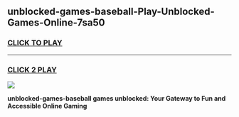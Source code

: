 
## unblocked-games-baseball-Play-Unblocked-Games-Online-7sa50
<h3>
<a href="https://premium76.site?title=unblocked-games-baseball&ref=24A">CLICK TO PLAY</a></h3>
<hr>

<h3>
<a href="https://premium76.site?title=unblocked-games-baseball&ref=24A">CLICK 2 PLAY</a>
  
</h3>

<a href="https://premium76.site?title=unblocked-games-baseball&ref=24A"><img src="https://clearcache.store/games.png"></a>


**unblocked-games-baseball games unblocked: Your Gateway to Fun and Accessible Online Gaming**
